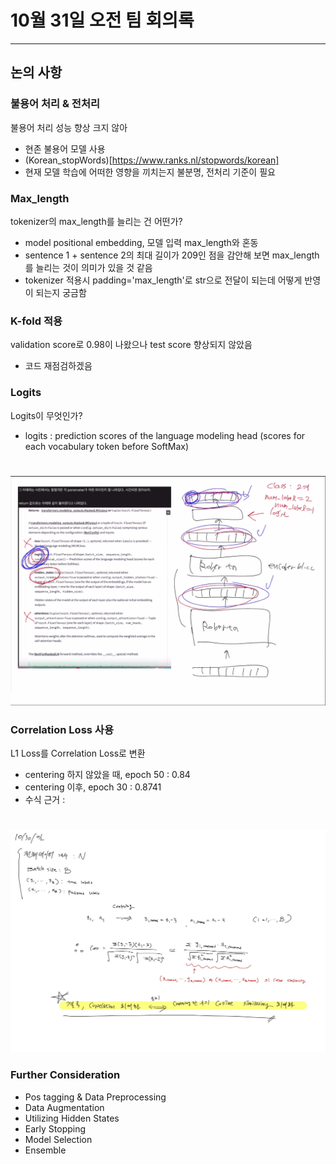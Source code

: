 # 10월 31일 오전 팀 회의록
- - -

## 논의 사항

### 불용어 처리 & 전처리
불용어 처리 성능 향상 크지 않아
- 현존 불용어 모델 사용
- (Korean_stopWords)[https://www.ranks.nl/stopwords/korean]
- 현재 모델 학습에 어떠한 영향을 끼치는지 불분명, 전처리 기준이 필요

### Max_length
tokenizer의 max_length를 늘리는 건 어떤가?
- model positional embedding, 모델 입력 max_length와 혼동
- sentence 1 + sentence 2의 최대 길이가 209인 점을 감안해 보면 max_length를 늘리는 것이 의미가 있을 것 같음
- tokenizer 적용시 padding='max_length'로 str으로 전달이 되는데 어떻게 반영이 되는지 궁금함

### K-fold 적용
validation score로 0.98이 나왔으나 test score 향상되지 않았음
- 코드 재점검하겠음

### Logits

Logits이 무엇인가?
- logits : prediction scores of the language modeling head (scores for each vocabulary token before SoftMax)  
#
![Logits](../../src/logit_hiddenStates.png)

### Correlation Loss 사용

L1 Loss를 Correlation Loss로 변환
- centering 하지 않았을 때, epoch 50 : 0.84
- centering 이후, epoch 30 : 0.8741
- 수식 근거 :  
#
![corr](../../src/corr_cosine.jpg)


### Further Consideration
- Pos tagging & Data Preprocessing
- Data Augmentation
- Utilizing Hidden States
- Early Stopping
- Model Selection
- Ensemble